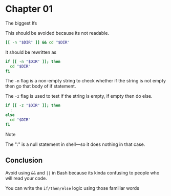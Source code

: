 # Chapter 01

The biggest Ifs

This should be avoided because its not readable.

```bash
[[ -n "$DIR" ]] && cd "$DIR"
```

It should be rewritten as

```bash
if [[ -n "$DIR" ]]; then
  cd "$DIR"
fi
```

The `-n` flag is a non-empty string to check whether if the string is not empty then go that body of if statement.

The `-z` flag is used to test if the string is empty, if empty then do else.

```bash
if [[ -z "$DIR" ]]; then
  :
else
  cd "$DIR"
fi
```

> [!NOTE]
> The ":" is a null statement in shell—so it does nothing in that case.

## Conclusion

Avoid using `&&` and `||` in Bash because its kinda confusing to people who will read your code.

You can write the `if/then/else` logic using those familiar words
